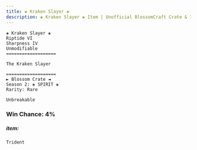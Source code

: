 ```yaml
---
title: ❀ Kraken Slayer ❀
description: ❀ Kraken Slayer ❀ Item | Unofficial BlossomCraft Crate & Item Documentation
---
```

```
❀ Kraken Slayer ❀
Riptide VI
Sharpness IV
Unmodifiable
===================

The Kraken Slayer

===================
► Blossom Crate ◄
Season 2: ❀ SPIRIT ❀
Rarity: Rare

Unbreakable
```
### Win Chance: 4%

##### item:
`Trident`